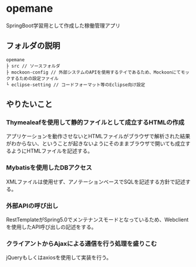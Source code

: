 # opemane
SpringBoot学習用として作成した稼働管理アプリ

## フォルダの説明
```
opemane
├ src // ソースフォルダ
├ mockoon-config // 外部システムのAPIを使用するテイであるため、Mockoonにてモックするための設定ファイル
└ eclipse-setting // コードフォーマット等のEclipse向け設定
```

## やりたいこと

### Thymealeafを使用して静的ファイルとして成立するHTMLの作成

アプリケーションを動作させないとHTMLファイルがブラウザで解析された結果がわからない、ということが起きないようにそのままブラウザで開いても成立するようにHTMLファイルを記述する。

### Mybatisを使用したDBアクセス

XMLファイルは使用せず、アノテーションベースでSQLを記述する方針で記述する。

### 外部APIの呼び出し

RestTemplateがSpring5.0でメンテナンスモードとなっているため、Webclientを使用したAPI呼び出しの記述をする。

### クライアントからAjaxによる通信を行う処理を盛りこむ

jQueryもしくはaxiosを使用して実装を行う。